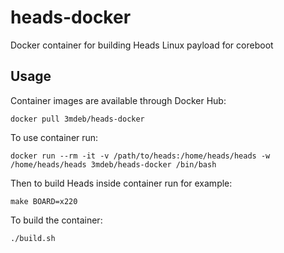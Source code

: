 # heads-docker

Docker container for building Heads Linux payload for coreboot

## Usage

Container images are available through Docker Hub:

```
docker pull 3mdeb/heads-docker
```

To use container run:

```
docker run --rm -it -v /path/to/heads:/home/heads/heads -w /home/heads/heads 3mdeb/heads-docker /bin/bash
```

Then to build Heads inside container run for example:

```
make BOARD=x220
```

To build the container:

```
./build.sh
```